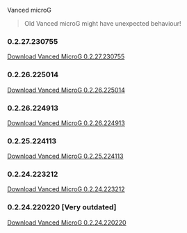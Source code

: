 Vanced microG 

> Old Vanced microG might have unexpected behaviour!

### 0.2.27.230755
[Download Vanced MicroG 0.2.27.230755](https://github.com/cuynu/ytvanced/releases/download/18.01.38/Vanced.microG.0.2.27.230755.apk)

### 0.2.26.225014
[Download Vanced MicroG 0.2.26.225014](https://github.com/cuynu/ytvanced/releases/download/18.02.33/Vanced.microG.0.2.26.225014.apk)

### 0.2.26.224913
[Download Vanced MicroG 0.2.26.224913](https://github.com/cuynu/ytvanced/releases/download/17.45.36/Vanced.MicroG.v0.2.26.224913.apk)

### 0.2.25.224113
[Download Vanced MicroG 0.2.25.224113](https://github.com/cuynu/ytvanced/releases/download/17.41.34/Vanced.MicroG.v0.2.25.224113.apk)

### 0.2.24.223212

[Download Vanced MicroG 0.2.24.223212](https://github.com/cuynu/ytvanced/releases/download/17.03.38/Vanced.microG_0.2.25.223212.apk)

### 0.2.24.220220 [Very outdated]

[Download Vanced MicroG 0.2.24.220220](https://github.com/cuynu/ytvanced/releases/download/17.03.38/Vanced.microG_0.2.24.220220.apk)
